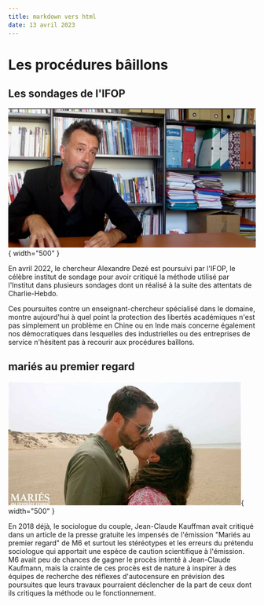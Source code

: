 ```yaml
---
title: markdown vers html
date: 13 avril 2023
---
```


# Les procédures bâillons

## Les sondages de l'IFOP

<!--

<img src="assets/alexandre_deze.jpg" width="500">

-->

![](../assets/alexandre_deze.jpg){ width="500" }

En avril 2022, le chercheur Alexandre Dezé est poursuivi par l'IFOP, le célèbre institut de sondage pour avoir critiqué la méthode utilisé par l'Institut dans plusieurs sondages dont un réalisé à la suite des attentats de Charlie-Hebdo. 

Ces poursuites contre un enseignant-chercheur spécialisé dans le domaine, montre aujourd'hui à quel point la protection des libertés académiques n'est pas simplement un problème en Chine ou en Inde mais concerne également nos démocratiques dans lesquelles des industrielles ou des entreprises de service n'hésitent pas à recourir aux procédures baîllons. 

## mariés au premier regard

<!--
<img src="assets/maries_regard.jpg" width="500">
-->

![](../assets/maries_regard.jpg){ width="500" }

En 2018 déjà, le sociologue du couple, Jean-Claude Kauffman avait critiqué dans un article de la presse gratuite les impensés de l'émission "Mariés au premier regard" de M6 et surtout les stéréotypes et les erreurs du prétendu sociologue qui apportait une espèce de caution scientifique à l'émission. M6 avait peu de chances de gagner le procès intenté à Jean-Claude Kaufmann, mais la crainte de ces procès est de nature à inspirer à des équipes de recherche des réflexes d'autocensure en prévision des poursuites que leurs travaux pourraient déclencher de la part de ceux dont ils critiques la méthode ou le fonctionnement.